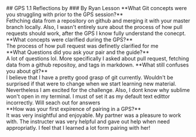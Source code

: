 <!DOCTYPE html>
<html>
## GPS 1.1 Reflections by
### By Ryan Lesson
**What Git concepts were you struggling with prior to the GPS session?**<br>
Fethching data from a repository on github and merging it with your master branch locally. Also, I wasn't entirely sure about the process of how pull requests should work, after the GPS I know fully understand the conecpt.<br>
**What concepts were clarified during the GPS?**<br>
The process of how pull request was definetly clarified for me<br>
**What Questions did you ask your pair and the guide?**<br>
A lot of questions lol. More specifically I asked about pull request, fetching data from a github repositoy, and tags in markdown.
**What still confuses you about git?**<br>
I believe that I have a pretty good grasp of git currently. Wouldn't be surprised if that were to change when we start learning new material. Nevertheless I am excited for the challenge. Also, I dont know why sublime won't open in my terminal. I must of set it as my default text edittor incorrectly. Will seach out for answers<br>
**How was your first expirence of pairing in a GPS?**<br>
It was very insightful and enjoyable. My partner was a pleasure to work with. The instructer was very helpful and gave out help when need appropriatly. I feel that I learned a lot form pairing with her! 
<html>

